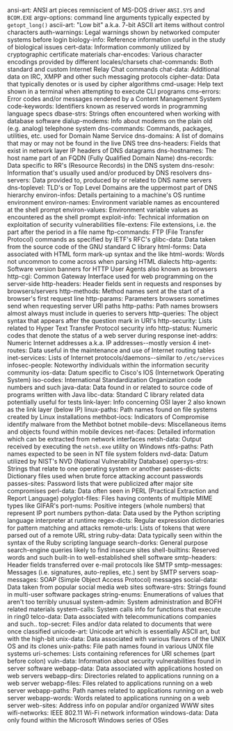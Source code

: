 ansi-art: ANSI art pieces remniscient of MS-DOS driver `ANSI.SYS` and `BCOM.EXE`
argv-options: command line arguments typically expected by `getopt_long()`
ascii-art: "Low bit" a.k.a. 7-bit ASCII art items without control characters
auth-warnings: Legal warnings shown by networked computer systems before login
biology-info: Reference information useful in the study of biological issues
cert-data: Information commonly utilized by cryptographic certificate materials
char-encodes: Various character encodings provided by different locales/charsets
chat-commands: Both standard and custom Internet Relay Chat commands
chat-data: Additional data on IRC, XMPP and other such messaging protocols
cipher-data: Data that typically denotes or is used by cipher algorithms
cmd-usage: Help text shown in a terminal when attempting to execute CLI programs
cms-errors: Error codes and/or messages rendered by a Content Management System
code-keywords: Identifiers known as reserved words in programming language specs
dbase-strs: Strings often encountered when working with database software
dialup-modems: Info about modems on the plain old (e.g. analog) telephone system
dns-commands: Commands, packages, utilities, etc. used for Domain Name Service 
dns-domains: A list of domains that may or may not be found in the live DNS tree
dns-headers: Fields that exist in network layer IP headers of DNS datagrams
dns-hostnames: The host name part of an FQDN (Fully Qualified Domain Name)
dns-records: Data specific to RR's (Resource Records) in the DNS system
dns-resolv: Information that's usually used and/or produced by DNS resolvers
dns-servers: Data provided to, produced by or related to DNS name servers
dns-toplevel: TLD's or Top Level Domains are the uppermost part of DNS hierarchy
environ-infos: Details pertaining to a machine's OS runtime environment
environ-names: Environment variable names as encountered at the shell prompt
environ-values: Environment variable values as encountered as the shell prompt
exploit-info: Technical information on exploitation of security vulnerabilities
file-extens: File extensions, i.e. the part after the period in a file name
ftp-commands: FTP (File Transfer Protocol) commands as specified by IETF's RFC's
glibc-data: Data taken from the source code of the GNU standard C library
html-forms: Data associated with HTML form mark-up syntax and the like
html-words: Words not uncommon to come across when parsing HTML dialects
http-agents: Software version banners for HTTP User Agents also known as browsers
http-cgi: Common Gateway Interface used for web programming on the server-side
http-headers: Header fields sent in requests and responses by browsers/servers
http-methods: Method names sent at the start of a browser's first request line 
http-params: Parameters browsers sometimes send when requesting server URI paths
http-paths: Path names browsers almost always must include in queries to servers
http-queries: The object syntax that appears after the question mark in URI's
http-security: Lists related to Hyper Text Transfer Protocol security info
http-status: Numeric codes that denote the status of a web server during response
inet-addrs: Numeric Internet addresses a.k.a. IP addresses--mostly version 4
inet-routes: Data useful in the maintenance and use of Internet routing tables
inet-services: Lists of Internet protocols/daemons--similar to `/etc/services`
infosec-people: Noteworthy individuals within the information security community
ios-data: Datum specific to Cisco's IOS (Internetwork Operating System) 
iso-codes: International Standardization Organization code numbers and such
java-data: Data found in or related to source code of programs written with Java
libc-data: Standard C library related data potentially useful for tests
link-layer: Info concerning OSI layer 2 also known as the link layer (below IP)
linux-paths: Path names found on file systems created by Linux installations
methbot-iocs: Indicators of Compromise identify malware from the Methbot botnet
mobile-devs: Miscellaneous items and objects found within mobile devices
net-ifaces: Detailed information which can be extracted from network interfaces
netsh-data: Output received by executing the `netsh.exe` utility on Windows
ntfs-paths: Path names expected to be seen in NT file system folders
nvd-data: Datum utilized by NIST's NVD (National Vulnerability Database) 
opersys-strs: Strings that relate to one operating system or another 
passes-dicts: Dictionary files used when brute force attacking account passwords
passes-sites: Password lists that were publicized after major site compromises
perl-data: Data often seen in PERL (Practical Extraction and Report Language) 
polyglot-files: Files having contents of multiple MIME types like GIFAR's
port-nums: Positive integers (whole numbers) that represent IP port numbers
python-data: Data used by the Python scripting language interpreter at runtime
regex-dicts: Regular expression dictionaries for pattern matching and attacks
remote-urls: Lists of tokens that were parsed out of a remote URL string
ruby-data: Data typically seen within the syntax of the Ruby scripting language
search-dorks: General purpose search-engine queries likely to find insecure sites
shell-builtins: Reserved words and such built-in to well-established shell software
smtp-headers: Header fields transferred over e-mail protocols like SMTP
smtp-messages: Messages (i.e. signatures, auto-replies, etc.) sent by SMTP servers
soap-messages: SOAP (Simple Object Access Protocol) messages
social-data: Data taken from popular social media web sites
software-strs: Strings found in multi-user software packages
string-enums: Enumerations of values that aren't too terribly unusual
system-admin: System administration and BOFH related materials
system-calls: System calls info for functions that execute in ring0
telco-data: Data associated with telecommunications companies and such..
top-secret: Files and/or data related to documents that were once classified
unicode-art: Unicode art which is essentially ASCII art, but with the high-bit 
unix-data: Data associated with various flavors of the UNIX OS and its clones
unix-paths: File path names found in various UNIX file systems
uri-schemes: Lists containing references for URI schemes (part before colon)
vuln-data: Information about security vulnerabilities found in server software
webapp-data: Data associated with applications hosted on web servers
webapp-dirs: Directories related to applications running on a web server
webapp-files: Files related to applications running on a web server
webapp-paths: Path names related to applications running on a web server
webapp-words: Words related to applications running on a web server
web-sites: Address info on popular and/or organized WWW sites 
wifi-networks: IEEE 802.11 Wi-Fi network information
windows-data: Data only found within the Microsoft Windows series of OSes

